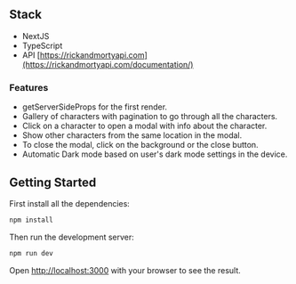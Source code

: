 ## Stack

- NextJS
- TypeScript
- API [https://rickandmortyapi.com](https://rickandmortyapi.com/documentation/)

### Features

- getServerSideProps for the first render.
- Gallery of characters with pagination to go through all the characters.
- Click on a character to open a modal with info about the character.
- Show other characters from the same location in the modal.
- To close the modal, click on the background or the close button.
- Automatic Dark mode based on user's dark mode settings in the device.

## Getting Started

First install all the dependencies:

```bash
npm install
```

Then run the development server:

```bash
npm run dev
```

Open [http://localhost:3000](http://localhost:3000) with your browser to see the result.
